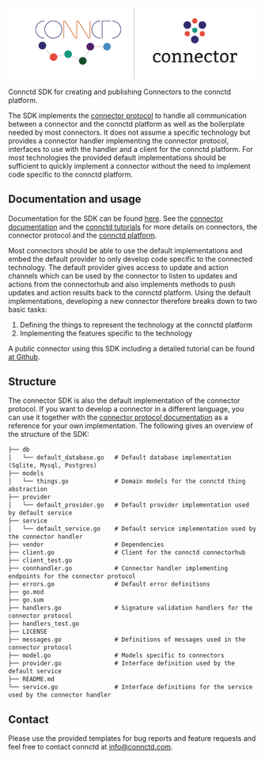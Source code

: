 <p align="center">
  <a href="https://docs.connctd.io">
    <img alt="connctd docs" src="./.github/connector-go-banner.png" />
  </a>
</p>

Connctd SDK for creating and publishing Connectors to the connctd platform.

The SDK implements the [connector protocol](https://docs.connctd.io/connector/connector_protocol/) to handle all communication between a connector and the connctd platform as well as the boilerplate needed by most connectors.
It does not assume a specific technology but provides a connector handler implementing the connector protocol, interfaces to use with the handler and a client for the connctd platform.
For most technologies the provided default implementations should be sufficient to quickly implement a connector without the need to implement code specific to the connctd platform.

<!-- TODO Explain structure -->
## Documentation and usage

Documentation for the SDK can be found [here](https://pkg.go.dev/github.com/connctd/connector-go).
See the [connector documentation](https://docs.connctd.io/connector/connectors/) and the [connctd tutorials](https://tutorial.connctd.io/) for more details on connectors, the connector protocol and the [connctd platform](https://connctd.com/).

Most connectors should be able to use the default implementations and embed the default provider to only develop code specific to the connected technology.
The default provider gives access to update and action channels which can be used by the connector to listen to updates and actions from the connectorhub and also implements methods to push updates and action results back to the connctd platform.
Using the default implementations, developing a new connector therefore breaks down to two basic tasks:

  1.  Defining the things to represent the technology at the connctd platform
  2.  Implementing the features specific to the technology

A public connector using this SDK including a detailed tutorial can be found [at Github](https://github.com/connctd/giphy-connector/).

## Structure

The connector SDK is also the default implementation of the connector protocol.
If you want to develop a connector in a different language, you can use it together with the [connector protocol documentation](https://docs.connctd.io/connector/connector_protocol/) as a reference for your own implementation.
The following gives an overview of the structure of the SDK:

```
├── db
│   └── default_database.go   # Default database implementation (Sqlite, Mysql, Postgres)
├── models
│   └── things.go             # Domain models for the connctd thing abstraction
├── provider
│   └── default_provider.go   # Default provider implementation used by default service
├── service
│   └── default_service.go    # Default service implementation used by the connector handler
├── vendor                    # Dependencies
├── client.go                 # Client for the connctd connectorhub
├── client_test.go
├── connhandler.go            # Connector handler implementing endpoints for the connector protocol
├── errors.go                 # Default error definitions
├── go.mod
├── go.sum
├── handlers.go               # Signature validation handlers for the connector protocol
├── handlers_test.go
├── LICENSE
├── messages.go               # Definitions of messages used in the connector protocol
├── model.go                  # Models specific to connectors
├── provider.go               # Interface definition used by the default service
├── README.md
└── service.go                # Interface definitions for the service used by the connector handler
```

## Contact

Please use the provided templates for bug reports and feature requests and feel free to contact connctd at info@connctd.com.
